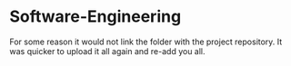# Software-Engineering

For some reason it would not link the folder with the project repository.
It was quicker to upload it all again and re-add you all.
